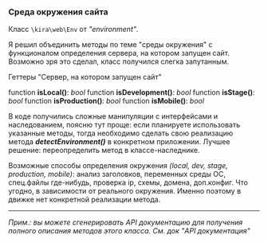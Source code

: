 ### Среда окружения сайта

Класс `\kira\web\Env` от *"environment"*.

Я решил объединить методы по теме "среды окружения" с функционалом определения сервера, на котором запущен сайт. Возможно зря это сделал, класс получился слегка запутанным.

Геттеры "Сервер, на котором запущен сайт"

function __isLocal()__: _bool_
function __isDevelopment()__: _bool_
function __isStage()__: _bool_
function __isProduction()__: _bool_
function __isMobile()__: _bool_

В коде получились сложные манипуляции с интерфейсами и наследованием, поясню тут проще: если планируете использовать указанные методы, тогда необходимо сделать свою реализацию метода ***detectEnvironment()*** в конкретном приложении. Лучшее решение: переопределить метод в классе-наследнике.

Возможные способы определения окружения *(local, dev, stage, production, mobile)*: анализ заголовков, переменных среды ОС, спец.файлы где-нибудь, проверка ip, схемы, домена, доп.конфиг. Что угодно, в зависимости от реального окружения. Именно поэтому в движке нет конкретной реализации метода.

---

*Прим.: вы можете сгенерировать API документацию для получения полного описания методов этого класса. См. док "API документация"*

